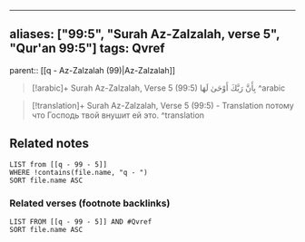 
---
aliases: ["99:5", "Surah Az-Zalzalah, verse 5", "Qur'an 99:5"]
tags: Qvref
---

parent:: [[q - Az-Zalzalah (99)|Az-Zalzalah]]

> [!arabic]+ Surah Az-Zalzalah, Verse 5 (99:5)
> <span class="quran-arabic">بِأَنَّ رَبَّكَ أَوْحَىٰ لَهَا</span>
^arabic

> [!translation]+ Surah Az-Zalzalah, Verse 5 (99:5) - Translation
> потому что Господь твой внушит ей это.
^translation



## Related notes
```dataview
LIST from [[q - 99 - 5]]
WHERE !contains(file.name, "q - ")
SORT file.name ASC
```

### Related verses (footnote backlinks)
```dataview
LIST FROM [[q - 99 - 5]] AND #Qvref
SORT file.name ASC
```

